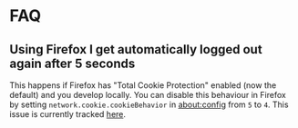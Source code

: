 # FAQ

## Using Firefox I get automatically logged out again after 5 seconds

This happens if Firefox has "Total Cookie Protection" enabled (now the default) and you develop locally.
You can disable this behaviour in Firefox by setting `network.cookie.cookieBehavior` in <about:config> from `5` to `4`. This issue is currently tracked [here](https://gitlab.tugraz.at/dbp/web-components/toolkit/-/issues/67).
